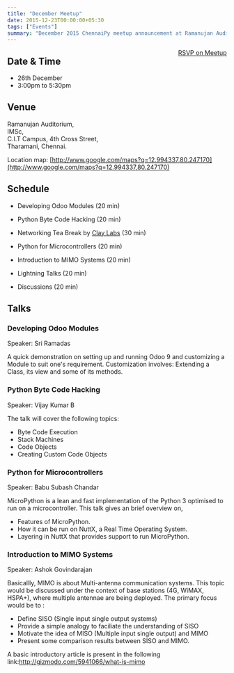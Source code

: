 ```yaml
---
title: "December Meetup"
date: 2015-12-23T00:00:00+05:30
tags: ["Events"]
summary: "December 2015 ChennaiPy meetup announcement at Ramanujan Auditorium."
---
```


<a style="float:right;" class="pure-button"
href="http://www.meetup.com/Chennaipy/events/227394570/" target="_blank"><i
class="fa fa-check-square-o"></i> RSVP on Meetup</a>

## Date & Time
   * 26th December
   * 3:00pm to 5:30pm

## Venue 

<p>
Ramanujan Auditorium,<br/>
IMSc, <br/>
C.I.T Campus, 4th Cross Street,<br/>
Tharamani, Chennai.<br/>
</p>

Location map: [http://www.google.com/maps?q=12.994337,80.247170](http://www.google.com/maps?q=12.994337,80.247170)


## Schedule

  * Developing Odoo Modules (20 min)

  * Python Byte Code Hacking (20 min)

  * Networking Tea Break by [Clay Labs](http://claylabs.com) (30 min)

  * Python for Microcontrollers (20 min)

  * Introduction to MIMO Systems (20 min)

  * Lightning Talks (20 min)

  * Discussions (20 min)

## Talks

### Developing Odoo Modules

Speaker: Sri Ramadas

A quick demonstration on setting up and running Odoo 9 and customizing
a Module to suit one's requirement. Customization involves: Extending
a Class, its view and some of its methods.

### Python Byte Code Hacking

Speaker: Vijay Kumar B

The talk will cover the following topics: 

  * Byte Code Execution 
  * Stack Machines 
  * Code Objects 
  * Creating Custom Code Objects 

### Python for Microcontrollers

Speaker: Babu Subash Chandar

MicroPython is a lean and fast implementation of the Python 3
optimised to run on a microcontroller. This talk gives an brief
overview on,

  * Features of MicroPython.
  * How it can be run on NuttX, a Real Time Operating System.
  * Layering in NuttX that provides support to run MicroPython.

### Introduction to MIMO Systems

Speaker: Ashok Govindarajan

Basicallly, MIMO is about Multi-antenna communication systems. This
topic would be discussed under the context of base stations (4G,
WiMAX, HSPA+), where multiple antennae are being deployed. The primary
focus would be to :

  * Define SISO (Single input single output systems)
  * Provide a simple analogy to faciliate the understanding of SISO
  * Motivate the idea of MISO (Multiple input single output) and MIMO
  * Present some comparison results between SISO and MIMO.

A basic introductory article is present in the following
link:http://gizmodo.com/5941066/what-is-mimo

